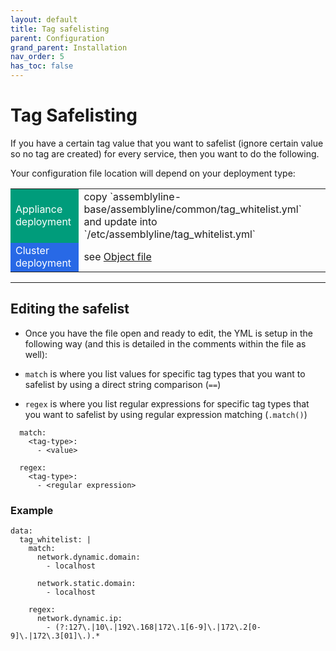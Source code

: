 ```yaml
---
layout: default
title: Tag safelisting
parent: Configuration
grand_parent: Installation
nav_order: 5
has_toc: false
---
```


# Tag Safelisting

If you have a certain tag value that you want to safelist (ignore certain value so no tag are created) for every service, then 
you want to do the following.

Your configuration file location will depend on your deployment type:

<table>
<tr>
<td style="background-color:#009c7b"><text style="color:white;">Appliance deployment</text></td>
<td> copy `assemblyline-base/assemblyline/common/tag_whitelist.yml` and update into `/etc/assemblyline/tag_whitelist.yml` </td>
</tr>
<tr>
<td style="background-color:#2869e6"><text style="color:white;">Cluster deployment</text></td>
<td> see <a href="https://github.com/CybercentreCanada/assemblyline-helm-chart/blob/master/assemblyline/object.yaml">Object file</a> </td>
</tr>
</table>

<hr>
  
  
## Editing the safelist
- Once you have the file open and ready to edit, the YML is setup in the following way (and this is detailed in the comments within the file as well):

- `match` is where you list values for specific tag types that you want to safelist by using a direct string comparison (`==`)
- `regex` is where you list regular expressions for specific tag types that you want to safelist by using regular expression matching (`.match()`)
```
  match:
    <tag-type>:
      - <value>

  regex:
    <tag-type>:
      - <regular expression>
```

### Example
```
data:
  tag_whitelist: |
    match:
      network.dynamic.domain:
        - localhost

      network.static.domain:
        - localhost

    regex:
      network.dynamic.ip:
        - (?:127\.|10\.|192\.168|172\.1[6-9]\.|172\.2[0-9]\.|172\.3[01]\.).*
```